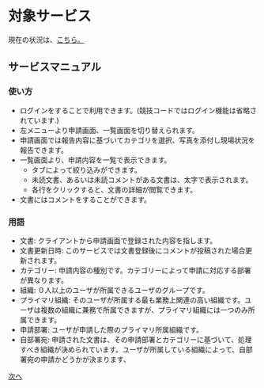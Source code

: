 # 対象サービス

現在の状況は、[こちら。](https://sample.ftt2204.dabaas.net)

## サービスマニュアル
### 使い方
- ログインをすることで利用できます。(競技コードではログイン機能は省略されています.)
- 左メニューより申請画面、一覧画面を切り替えられます。
- 申請画面では報告内容に基づいてカテゴリを選択、写真を添付し現場状況を報告できます。
- 一覧画面より、申請内容を一覧で表示できます。
  - タブによって絞り込みができます。
  - 未読文書、あるいは未読コメントがある文書は、太字で表示されます。
  - 各行をクリックすると、文書の詳細が閲覧できます。
- 文書にはコメントをすることができます。

### 用語
- 文書: クライアントから申請画面で登録された内容を指します。
- 文書更新日時: このサービスでは文書登録後にコメントが投稿された場合更新されます。
- カテゴリー: 申請内容の種別です。カテゴリーによって申請に対応する部署が異なります。
- 組織: ０人以上のユーザが所属できるユーザのグループです。
- プライマリ組織: そのユーザが所属する最も業務上関連の高い組織です。ユーザは複数の組織に兼務で所属できますが、プライマリ組織には一つのみ所属できます。
- 申請部署: ユーザが申請した際のプライマリ所属組織です。
- 自部署宛: 申請された文書は、その申請部署とカテゴリーに基づいて、処理すべき組織が決められています。ユーザが所属している組織によって、自部署宛の申請かどうかが決まります、

[次へ](./03_Env.md)
